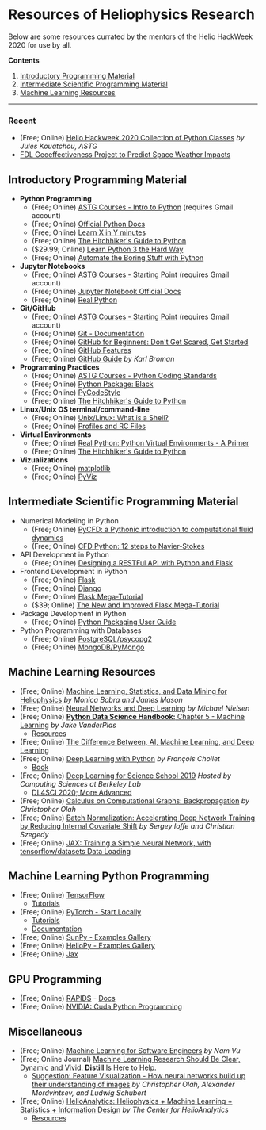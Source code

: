 # Resources of Heliophysics Research

Below are some resources currated by the mentors of the Helio HackWeek 2020 for use by all.

__Contents__

1. [Introductory Programming Material](#introductory-programming-material)
2. [Intermediate Scientific Programming Material](intermediate-scientific-programming-material)
3. [Machine Learning Resources](#machine-learning-resources)

---

### Recent

- (Free; Online) [Helio Hackweek 2020 Collection of Python Classes](https://astg606.github.io/py_courses/helio_hw2020/) _by Jules Kouatchou, ASTG_
- [FDL Geoeffectiveness Project to Predict Space Weather Impacts](https://blogs.nvidia.com/blog/2020/08/04/nasa-geoeffectiveness/)

## Introductory Programming Material

- __Python Programming__
  - (Free; Online) [ASTG Courses - Intro to Python](https://github.com/astg606/py_courses/tree/master/helio_hw2020#introduction-to-python) (requires Gmail account)
  - (Free; Online) [Official Python Docs](https://docs.python.org/)
  - (Free; Online) [Learn X in Y minutes](https://learnxinyminutes.com/docs/python/)
  - (Free; Online) [The Hitchhiker's Guide to Python](https://docs.python-guide.org/)
  - ($29.99; Online) [Learn Python 3 the Hard Way](https://learncodethehardway.org/python/)
  - (Free; Online) [Automate the Boring Stuff with Python](https://automatetheboringstuff.com/)
- __Jupyter Notebooks__
  - (Free; Online) [ASTG Courses - Starting Point](https://github.com/astg606/py_courses/tree/master/helio_hw2020#starting-point) (requires Gmail account)
  - (Free; Online) [Jupyter Notebook Official Docs](https://jupyter-notebook.readthedocs.io/en/stable/notebook.html)
  - (Free; Online) [Real Python](https://realpython.com/jupyter-notebook-introduction/)
- __Git/GitHub__
  - (Free; Online) [ASTG Courses - Starting Point](https://github.com/astg606/py_courses/tree/master/helio_hw2020#starting-point) (requires Gmail account)
  - (Free; Online) [Git - Documentation](https://git-scm.com/doc)
  - (Free; Online) [GitHub for Beginners: Don't Get Scared, Get Started](https://readwrite.com/2013/09/30/understanding-github-a-journey-for-beginners-part-1/)
  - (Free; Online) [GitHub Features](https://github.com/features)
  - (Free; Online) [GitHub Guide](https://kbroman.org/github_tutorial/) _by Karl Broman_
- __Programming Practices__
  - (Free; Online) [ASTG Courses - Python Coding Standards](https://colab.research.google.com/github/astg606/py_materials/blob/master/coding_standards/introduction_coding_standards.ipynb)
  - (Free; Online) [Python Package: Black](https://black.readthedocs.io/en/stable/)
  - (Free; Online) [PyCodeStyle](https://pycodestyle.pycqa.org/en/latest/intro.html)
  - (Free; Online) [The Hitchhiker's Guide to Python](https://docs.python-guide.org/writing/style/)
- __Linux/Unix OS terminal/command-line__
  - (Free; Online) [Unix/Linux: What is a Shell?](https://www.thegeekdiary.com/unix-linux-what-is-a-shell-what-are-different-shells/)
  - (Free; Online) [Profiles and RC Files](https://www.linuxjournal.com/content/profiles-and-rc-files)
- __Virtual Environments__
  - (Free; Online) [Real Python: Python Virtual Environments - A Primer](https://realpython.com/python-virtual-environments-a-primer/)
  - (Free; Online) [The Hitchhiker's Guide to Python](https://docs.python-guide.org/dev/virtualenvs/)
- __Vizualizations__
  - (Free; Online) [matplotlib](https://matplotlib.org/)
  - (Free; Online) [PyViz](https://pyviz.org/)

## Intermediate Scientific Programming Material

- Numerical Modeling in Python
  - (Free; Online) [PyCFD: a Pythonic introduction to computational fluid dynamics](http://ohllab.org/CFD_course/index.html)
  - (Free; Online) [CFD Python: 12 steps to Navier-Stokes](https://lorenabarba.com/blog/cfd-python-12-steps-to-navier-stokes/)
- API Development in Python
  - (Free; Online) [Designing a RESTFul API with Python and Flask](https://blog.miguelgrinberg.com/post/designing-a-restful-api-with-python-and-flask)
- Frontend Development in Python
  - (Free; Online) [Flask](https://palletsprojects.com/p/flask/)
  - (Free; Online) [Django](https://www.djangoproject.com/start/)
  - (Free; Online) [Flask Mega-Tutorial](https://blog.miguelgrinberg.com/post/the-flask-mega-tutorial-part-i-hello-world)
  - ($39; Online) [The New and Improved Flask Mega-Tutorial](https://courses.miguelgrinberg.com/p/flask-mega-tutorial)
- Package Development in Python
  - (Free; Online) [Python Packaging User Guide](https://packaging.python.org/)
- Python Programming with Databases
  - (Free; Online) [PostgreSQL/psycopg2](https://www.psycopg.org/docs/usage.html)
  - (Free; Online) [MongoDB/PyMongo](https://pymongo.readthedocs.io/en/stable/tutorial.html)

## Machine Learning Resources

- (Free; Online) [Machine Learning, Statistics, and Data Mining for Heliophysics](https://helioml.org/title) _by Monica Bobra and James Mason_
- (Free; Online) [Neural Networks and Deep Learning](http://neuralnetworksanddeeplearning.com) _by Michael Nielsen_
- (Free; Online) [__Python Data Science Handbook:__ Chapter 5 - Machine Learning](https://jakevdp.github.io/PythonDataScienceHandbook/05.00-machine-learning.html) _by Jake VanderPlas_
  - [Resources](https://jakevdp.github.io/PythonDataScienceHandbook/05.15-learning-more.html)
- (Free; Online) [The Difference Between, AI, Machine Learning, and Deep Learning](https://blogs.nvidia.com/blog/2016/07/29/whats-difference-artificial-intelligence-machine-learning-deep-learning-ai/)
- (Free; Online) [Deep Learning with Python](https://livebook.manning.com/book/deep-learning-with-python/chapter-1/) _by François Chollet_
  - [Book](https://www.manning.com/books/deep-learning-with-python)
- (Free; Online) [Deep Learning for Science School 2019](https://www.youtube.com/playlist?list=PL20S5EeApOSvfvEyhCPOUzU7zkBcR5-eL) _Hosted by Computing Sciences at Berkeley Lab_
  - [DL4SCI 2020; More Advanced](https://www.youtube.com/playlist?list=PL20S5EeApOSuFC7PhHtCWtCsqpNKXM64Q)
- (Free; Online) [Calculus on Computational Graphs: Backpropagation](http://colah.github.io/posts/2015-08-Backprop/) _by Christopher Olah_
- (Free; Online) [Batch Normalization: Accelerating Deep Network Training by Reducing Internal Covariate Shift](https://arxiv.org/pdf/1502.03167.pdf) _by Sergey Ioffe and Christian Szegedy_
- (Free; Online) [JAX: Training a Simple Neural Network, with tensorflow/datasets Data Loading](https://colab.research.google.com/github/google/jax/blob/master/docs/notebooks/neural_network_with_tfds_data.ipynb)

## Machine Learning Python Programming

- (Free; Online) [TensorFlow](https://www.tensorflow.org/)
  - [Tutorials](https://www.tensorflow.org/tutorials)
- (Free; Online) [PyTorch - Start Locally](https://pytorch.org/get-started/locally/)
  - [Tutorials](https://pytorch.org/tutorials/)
  - [Documentation](https://pytorch.org/docs/stable/index.html)
- (Free; Online) [SunPy - Examples Gallery](https://docs.sunpy.org/en/stable/generated/gallery/index.html)
- (Free; Online) [HelioPy - Examples Gallery](https://docs.heliopy.org/en/latest/auto_examples/index.html)
- (Free; Online) [Jax](https://github.com/jakevdp/jax)

## GPU Programming

- (Free; Online) [RAPIDS](https://rapids.ai/start.html) - [Docs](https://docs.rapids.ai/)
- (Free; Online) [NVIDIA: Cuda Python Programming](https://developer.nvidia.com/how-to-cuda-python)

## Miscellaneous

- (Free; Online) [Machine Learning for Software Engineers](https://github.com/ZuzooVn/machine-learning-for-software-engineers) _by Nam Vu_
- (Free; Online Journal) [Machine Learning Research Should Be Clear, Dynamic and Vivid. __Distill__ Is Here to Help.](https://distill.pub/)
  - [Suggestion: Feature Visualization - How neural networks build up their understanding of images](https://distill.pub/2017/feature-visualization/) _by Christopher Olah, Alexander Mordvintsev, and Ludwig Schubert_
- (Free; Online) [HelioAnalytics: Heliophysics + Machine Learning + Statistics + Information Design](https://sites.google.com/view/helioanalytics/home) _by The Center for HelioAnalytics_
  - [Resources](https://sites.google.com/view/helioanalytics/resources)
